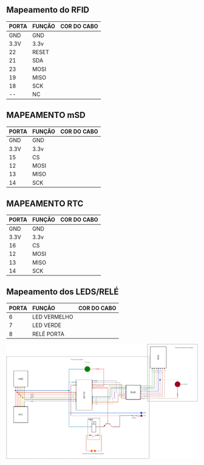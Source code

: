 ## Mapeamento do RFID

| PORTA | FUNÇÃO | COR DO CABO |
| :---- | :----- | :---------- |
| GND   | GND    |
| 3.3V  | 3.3v   |
| 22    | RESET  |
| 21    | SDA    |
| 23    | MOSI   |
| 19    | MISO   |
| 18    | SCK    |
| --    | NC     |

## MAPEAMENTO mSD

| PORTA | FUNÇÃO | COR DO CABO |
| :---- | :----- | :---------- |
| GND   | GND    |
| 3.3V  | 3.3v   |
| 15    | CS     |
| 12    | MOSI   |
| 13    | MISO   |
| 14    | SCK    |

## MAPEAMENTO RTC

| PORTA | FUNÇÃO | COR DO CABO |
| :---- | :----- | :---------- |
| GND   | GND    |
| 3.3V  | 3.3v   |
| 16    | CS     |
| 12    | MOSI   |
| 13    | MISO   |
| 14    | SCK    |

## Mapeamento dos LEDS/RELÉ

| PORTA | FUNÇÃO       | COR DO CABO |
| :---- | :----------- | :---------- |
| 6     | LED VERMELHO |
| 7     | LED VERDE    |
| 8     | RELÉ PORTA   |

![Circuito](./assets/circuito.png)
